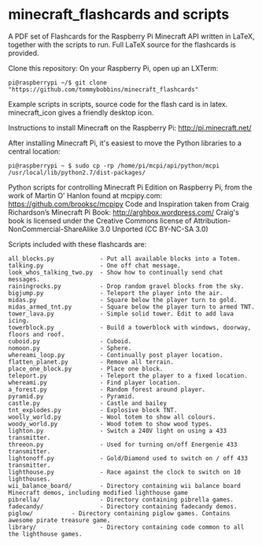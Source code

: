 minecraft_flashcards and scripts
================================

A PDF set of Flashcards for the Raspberry Pi Minecraft API written in LaTeX, together with the scripts to run. Full LaTeX source for the flashcards is provided.

Clone this repository:
On your Raspberry Pi, open up an LXTerm:

    pi@raspberrypi ~/$ git clone "https://github.com/tommybobbins/minecraft_flashcards"

Example scripts in scripts, source code for the flash card is in latex. minecraft_icon gives a friendly desktop icon.

Instructions to install Minecraft on the Raspberry Pi:
http://pi.minecraft.net/

After installing Minecraft Pi, it's easiest to move the Python libraries to a central location:

    pi@raspberrypi ~ $ sudo cp -rp /home/pi/mcpi/api/python/mcpi /usr/local/lib/python2.7/dist-packages/

Python scripts for controlling Minecraft Pi Edition on Raspberry Pi, from the work of Martin O' Hanlon found at mcpipy.com: https://github.com/brooksc/mcpipy
Code and Inspiration taken from Craig Richardson’s Minecraft Pi Book: http://arghbox.wordpress.com/
Craig's book is licensed under the Creative Commons license of Attribution-
NonCommercial-ShareAlike 3.0 Unported (CC BY-NC-SA 3.0)

Scripts included with these flashcards are:

    all_blocks.py             - Put all available blocks into a Totem.
    talking.py                - One off chat message.
    look_whos_talking_two.py  - Show how to continually send chat messages.
    rainingrocks.py           - Drop random gravel blocks from the sky. 
    bigjump.py                - Teleport the player into the air.
    midas.py                  - Square below the player turn to gold.
    midas_armed_tnt.py        - Square below the player turn to armed TNT.
    tower_lava.py             - Simple solid tower. Edit to add lava icing.
    towerblock.py             - Build a towerblock with windows, doorway, floors and roof.
    cuboid.py                 - Cuboid.
    nomoon.py                 - Sphere.                
    whereami_loop.py          - Continually post player location.
    flatten_planet.py         - Remove all terrain.
    place_one_block.py        - Place one block.
    teleport.py               - Teleport the player to a fixed location.
    whereami.py               - Find player location.
    a_forest.py               - Random forest around player.
    pyramid.py                - Pyramid.
    castle.py	              - Castle and bailey
    tnt_explodes.py           - Explosive block TNT.
    woolly_world.py           - Wool totem to show all colours.
    woody_world.py            - Wood totem to show wood types.
    lighton.py                - Switch a 240V light on using a 433 transmitter.
    threeon.py                - Used for turning on/off Energenie 433 transmitter.
    lightonoff.py             - Gold/Diamond used to switch on / off 433 transmitter.
    lighthouse.py             - Race against the clock to switch on 10 lighthouses.
    wii_balance_board/        - Directory containing wii balance board Minecraft demos, including modified lighthouse game
    pibrella/                 - Directory containing pibrella games.
    fadecandy/                - Directory containing fadecandy demos.
    piglow/		      - Directory containing piglow games. Contains awesome pirate treasure game.
    library/                  - Directory containing code common to all the lighthouse games.	

